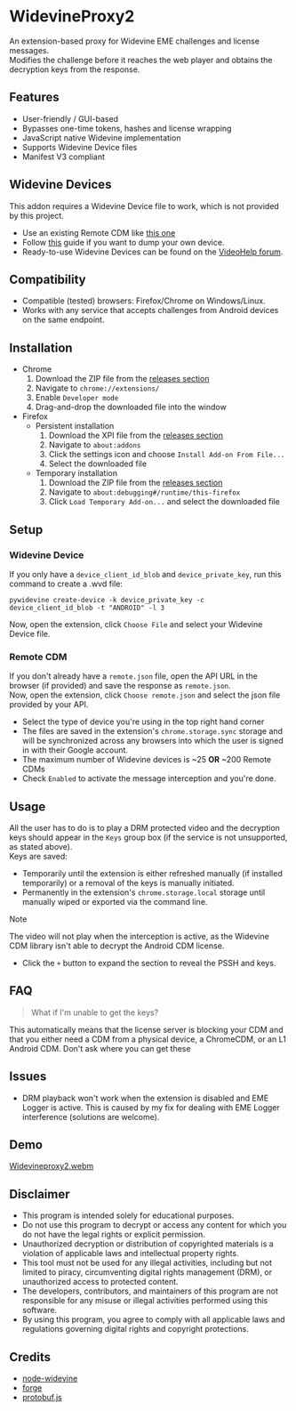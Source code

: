 # WidevineProxy2
An extension-based proxy for Widevine EME challenges and license messages. \
Modifies the challenge before it reaches the web player and obtains the decryption keys from the response.

## Features
+ User-friendly / GUI-based
+ Bypasses one-time tokens, hashes and license wrapping
+ JavaScript native Widevine implementation
+ Supports Widevine Device files
+ Manifest V3 compliant

## Widevine Devices
This addon requires a Widevine Device file to work, which is not provided by this project.
+ Use an existing Remote CDM like [this one](https://remote-cdm.cdrm-project.com/remote_cdm)
+ Follow [this](https://forum.videohelp.com/threads/408031) guide if you want to dump your own device.
+ Ready-to-use Widevine Devices can be found on the [VideoHelp forum](https://forum.videohelp.com/forums/48).

## Compatibility
+ Compatible (tested) browsers: Firefox/Chrome on Windows/Linux.
+ Works with any service that accepts challenges from Android devices on the same endpoint.

## Installation
+ Chrome
  1. Download the ZIP file from the [releases section](https://github.com/DevLARLEY/WidevineProxy2/releases)
  2. Navigate to `chrome://extensions/`
  3. Enable `Developer mode`
  4. Drag-and-drop the downloaded file into the window
+ Firefox
  + Persistent installation
    1. Download the XPI file from the [releases section](https://github.com/DevLARLEY/WidevineProxy2/releases)
    2. Navigate to `about:addons`
    3. Click the settings icon and choose `Install Add-on From File...`
    4. Select the downloaded file
  + Temporary installation
    1. Download the ZIP file from the [releases section](https://github.com/DevLARLEY/WidevineProxy2/releases)
    2. Navigate to `about:debugging#/runtime/this-firefox`
    3. Click `Load Temporary Add-on...` and select the downloaded file

## Setup
### Widevine Device
If you only have a `device_client_id_blob` and `device_private_key`, run this command to create a .wvd file:
```
pywidevine create-device -k device_private_key -c device_client_id_blob -t "ANDROID" -l 3
```
Now, open the extension, click `Choose File` and select your Widevine Device file.

### Remote CDM
If you don't already have a `remote.json` file, open the API URL in the browser (if provided) and save the response as `remote.json`. \
Now, open the extension, click `Choose remote.json` and select the json file provided by your API.


+ Select the type of device you're using in the top right hand corner
+ The files are saved in the extension's `chrome.storage.sync` storage and will be synchronized across any browsers into which the user is signed in with their Google account.
+ The maximum number of Widevine devices is ~25 **OR** ~200 Remote CDMs
+ Check `Enabled` to activate the message interception and you're done.

## Usage
All the user has to do is to play a DRM protected video and the decryption keys should appear in the `Keys` group box (if the service is not unsupported, as stated above). \
Keys are saved:
+ Temporarily until the extension is either refreshed manually (if installed temporarily) or a removal of the keys is manually initiated.
+ Permanently in the extension's `chrome.storage.local` storage until manually wiped or exported via the command line.
> [!NOTE]  
> The video will not play when the interception is active, as the Widevine CDM library isn't able to decrypt the Android CDM license.

+ Click the `+` button to expand the section to reveal the PSSH and keys. 

## FAQ
> What if I'm unable to get the keys?

This automatically means that the license server is blocking your CDM and that you either need a CDM from a physical device, a ChromeCDM, or an L1 Android CDM. Don't ask where you can get these

## Issues
+ DRM playback won't work when the extension is disabled and EME Logger is active. This is caused by my fix for dealing with EME Logger interference (solutions are welcome).

## Demo
[Widevineproxy2.webm](https://github.com/user-attachments/assets/8f51cee3-50e2-4aa4-b244-afa2d0b2987e)

## Disclaimer
+ This program is intended solely for educational purposes.
+ Do not use this program to decrypt or access any content for which you do not have the legal rights or explicit permission.
+ Unauthorized decryption or distribution of copyrighted materials is a violation of applicable laws and intellectual property rights.
+ This tool must not be used for any illegal activities, including but not limited to piracy, circumventing digital rights management (DRM), or unauthorized access to protected content.
+ The developers, contributors, and maintainers of this program are not responsible for any misuse or illegal activities performed using this software.
+ By using this program, you agree to comply with all applicable laws and regulations governing digital rights and copyright protections.

## Credits
+ [node-widevine](https://github.com/Frooastside/node-widevine)
+ [forge](https://github.com/digitalbazaar/forge)
+ [protobuf.js](https://github.com/protobufjs/protobuf.js)
